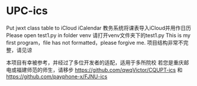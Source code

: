 # UPC-ics
Put jwxt class table to iCloud iCalendar
教务系统将课表导入iCloud并用作日历
Please open test1.py in folder venv
请打开venv文件夹下的test1.py
This is my first program，file has not formatted，please forgive me.
项目结构非常不完整，请见谅

本项目有幸被参考，并经过了多位开发者的适配，适用于多所院校
若您是重庆邮电或福建师范的师生，请移步 https://github.com/qwqVictor/CQUPT-ics 和 https://github.com/payphone-x/FJNU-ics
